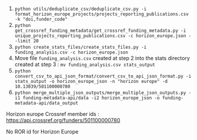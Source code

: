 1. `python utils/deduplicate_csv/deduplicate_csv.py -i format_horizon_europe_projects/projects_reporting_publications.csv -k "doi,funder_code"`
2. `python get_crossref_funding_metadata/get_crossref_funding_metadata.py -i unique_projects_reporting_publications.csv -c horizon_europe.json --limit 20`
3. `python create_stats_files/create_stats_files.py -i funding_analysis.csv -c horizon_europe.json`
4. Move file `funding_analysis.csv` created at step 2 into the stats directory created at step 3 :
`mv funding_analysis.csv stats_output`
5. `python convert_csv_to_api_json_format/convert_csv_to_api_json_format.py -i stats_output -o horizon_europe_json -n "horizon europe" -d 10.13039/501100000780`
6. `python merge_multiple_json_outputs/merge_multiple_json_outputs.py -i1 funding-metadata-api/data -i2 horizon_europe_json -o funding-metadata-api/data_output`

Horizon europe Crossref member ids : https://api.crossref.org/funders/501100000780

No ROR id for Horizon Europe
